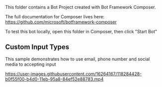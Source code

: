 This folder contains a Bot Project created with Bot Framework Composer.

The full documentation for Composer lives here:
https://github.com/microsoft/botframework-composer

To test this bot locally, open this folder in Composer, then click "Start Bot"


## Custom Input Types
This sample demonstrates how to use email, phone number and social media to accepting input

https://user-images.githubusercontent.com/16264167/118284428-b0f55f00-b4d0-11eb-95a8-84ef52e88783.mp4




